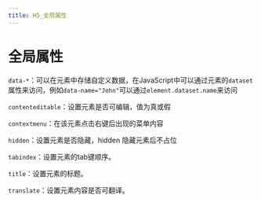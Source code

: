 ```yaml
---
title: H5_全局属性
---
```

# 全局属性

 `data-*`：可以在元素中存储自定义数据，在JavaScript中可以通过元素的`dataset`属性来访问，例如`data-name="John"`可以通过`element.dataset.name`来访问
    
`contenteditable`：设置元素是否可编辑，值为真或假
    
`contextmenu`：在该元素点击右键后出现的菜单内容 
    
`hidden`：设置元素是否隐藏，hidden 隐藏元素后不占位
    
`tabindex`：设置元素的tab键顺序。
    
`title`：设置元素的标题。
    
`translate`：设置元素内容是否可翻译。
    


